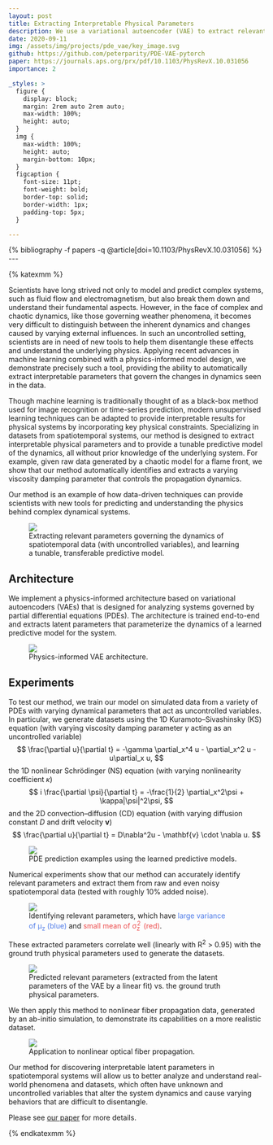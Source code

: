 ```yaml
---
layout: post
title: Extracting Interpretable Physical Parameters
description: We use a variational autoencoder (VAE) to extract relevant physical parameters governing the dynamics of spatiotemporal data.
date: 2020-09-11
img: /assets/img/projects/pde_vae/key_image.svg
github: https://github.com/peterparity/PDE-VAE-pytorch
paper: https://journals.aps.org/prx/pdf/10.1103/PhysRevX.10.031056
importance: 2

_styles: >
  figure {
    display: block;
    margin: 2rem auto 2rem auto;
    max-width: 100%;
    height: auto;
  }
  img {
    max-width: 100%;
    height: auto;
    margin-bottom: 10px;
  }
  figcaption {
    font-size: 11pt;
    font-weight: bold;
    border-top: solid;
    border-width: 1px;
    padding-top: 5px;
  }

---
```

<div class="publications">
{% bibliography -f papers -q @article[doi=10.1103/PhysRevX.10.031056] %}
</div>
---

{% katexmm %}

Scientists have long strived not only to model and predict complex systems, such as fluid flow and electromagnetism, but also break them down and understand their fundamental aspects. However, in the face of complex and chaotic dynamics, like those governing weather phenomena, it becomes very difficult to distinguish between the inherent dynamics and changes caused by varying external influences. In such an uncontrolled setting, scientists are in need of new tools to help them disentangle these effects and understand the underlying physics. Applying recent advances in machine learning combined with a physics-informed model design, we demonstrate precisely such a tool, providing the ability to automatically extract interpretable parameters that govern the changes in dynamics seen in the data.

Though machine learning is traditionally thought of as a black-box method used for image recognition or time-series prediction, modern unsupervised learning techniques can be adapted to provide interpretable results for physical systems by incorporating key physical constraints. Specializing in datasets from spatiotemporal systems, our method is designed to extract interpretable physical parameters and to provide a tunable predictive model of the dynamics, all without prior knowledge of the underlying system. For example, given raw data generated by a chaotic model for a flame front, we show that our method automatically identifies and extracts a varying viscosity damping parameter that controls the propagation dynamics.

Our method is an example of how data-driven techniques can provide scientists with new tools for predicting and understanding the physics behind complex dynamical systems.

<figure style="max-width: 576px">
  <img src="{{ site.url }}/assets/img/projects/pde_vae/key_image_with_labels.svg" style="background-color:white"/>
  <figcaption>Extracting relevant parameters governing the dynamics of spatiotemporal data (with uncontrolled variables), and learning a tunable, transferable predictive model.</figcaption>
</figure>

## Architecture
We implement a physics-informed architecture based on variational autoencoders (VAEs) that is designed for analyzing systems governed by partial differential equations (PDEs). The architecture is trained end-to-end and extracts latent parameters that parameterize the dynamics of a learned predictive model for the system.

<figure style="max-width: 800px">
  <img src="{{ site.url }}/assets/img/projects/pde_vae/architecture.svg" style="background-color:white"/>
  <figcaption>Physics-informed VAE architecture.</figcaption>
</figure>

## Experiments
To test our method, we train our model on simulated data from a variety of PDEs with varying dynamical parameters that act as uncontrolled variables. In particular, we generate datasets using the 1D Kuramoto–Sivashinsky (KS) equation (with varying viscosity damping parameter $\gamma$ acting as an uncontrolled variable)
$$
  \frac{\partial u}{\partial t} = -\gamma \partial_x^4 u - \partial_x^2 u - u\partial_x u,
$$
the 1D nonlinear Schrödinger (NS) equation (with varying nonlinearity coefficient $\kappa$)
$$
  i \frac{\partial \psi}{\partial t} = -\frac{1}{2} \partial_x^2\psi + \kappa|\psi|^2\psi,
$$
and the 2D convection–diffusion (CD) equation (with varying diffusion constant $D$ and drift velocity $\mathbf{v}$)
$$
  \frac{\partial u}{\partial t} = D\nabla^2u - \mathbf{v} \cdot \nabla u.
$$

<figure style="max-width: 800px">
  <img src="{{ site.url }}/assets/img/projects/pde_vae/examples_fig.svg" style="background-color:white"/>
  <figcaption>PDE prediction examples using the learned predictive models.</figcaption>
</figure>

Numerical experiments show that our method can accurately identify relevant parameters and extract them from raw and even noisy spatiotemporal data (tested with roughly 10% added noise).

<figure style="max-width: 400px">
  <img src="{{ site.url }}/assets/img/projects/pde_vae/relparam_fig.svg" style="background-color:white"/>
  <figcaption>Identifying relevant parameters, which have <span style="color: #4e7be8">large variance of µ<sub>z</sub> (blue)</span> and <span style="color: #ec4c4c">small mean of σ<sub>z</sub><sup style='position: relative; left: -.5em;'>2</sup>(red)</span>.</figcaption>
</figure>

These extracted parameters correlate well (linearly with R<sup>2</sup> > 0.95) with the ground truth physical parameters used to generate the datasets.

<figure style="max-width: 800px">
  <img src="{{ site.url }}/assets/img/projects/pde_vae/paramfit_fig.svg" style="background-color:white"/>
  <figcaption>Predicted relevant parameters (extracted from the latent parameters of the VAE by a linear fit) vs. the ground truth physical parameters.</figcaption>
</figure>

We then apply this method to nonlinear fiber propagation data, generated by an ab-initio simulation, to demonstrate its capabilities on a more realistic dataset.

<figure style="max-width: 800px">
  <img src="{{ site.url }}/assets/img/projects/pde_vae/nonlinear_fiber_fig.svg" style="background-color:white"/>
  <figcaption>Application to nonlinear optical fiber propagation.</figcaption>
</figure>

Our method for discovering interpretable latent parameters in spatiotemporal systems will allow us to better analyze and understand real-world phenomena and datasets, which often have unknown and uncontrolled variables that alter the system dynamics and cause varying behaviors that are difficult to disentangle.

Please see [our paper](https://journals.aps.org/prx/pdf/10.1103/PhysRevX.10.031056) for more details.


{% endkatexmm %}
